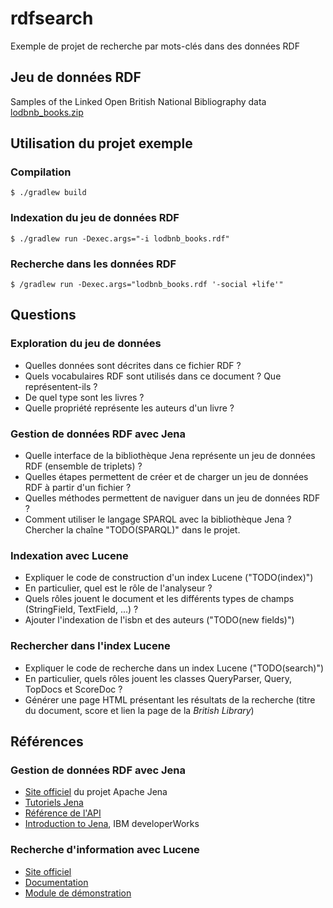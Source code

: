 # rdfsearch
Exemple de projet de recherche par mots-clés dans des données RDF

## Jeu de données RDF
Samples of the Linked Open British National Bibliography data
[lodbnb_books.zip](http://www.bl.uk/bibliographic/datasamples.html)

## Utilisation du projet exemple
### Compilation
```
$ ./gradlew build
```

### Indexation du jeu de données RDF
```
$ ./gradlew run -Dexec.args="-i lodbnb_books.rdf"
```

### Recherche dans les données RDF
```
$ /gradlew run -Dexec.args="lodbnb_books.rdf '-social +life'"
```

## Questions
### Exploration du jeu de données
 * Quelles données sont décrites dans ce fichier RDF ?
 * Quels vocabulaires RDF sont utilisés dans ce document ? Que représentent-ils ?
 * De quel type sont les livres ?
 * Quelle propriété représente les auteurs d'un livre ?

### Gestion de données RDF avec Jena
 * Quelle interface de la bibliothèque Jena représente un jeu de données RDF (ensemble de triplets) ?
 * Quelles étapes permettent de créer et de charger un jeu de données RDF à partir d'un fichier ?
 * Quelles méthodes permettent de naviguer dans un jeu de données RDF ?
 * Comment utiliser le langage SPARQL avec la bibliothèque Jena ?
   Chercher la chaîne "TODO(SPARQL)" dans le projet.

### Indexation avec Lucene
 * Expliquer le code de construction d'un index Lucene ("TODO(index)")
  * En particulier, quel est le rôle de l'analyseur ?
  * Quels rôles jouent le document et les différents types de champs (StringField, TextField, ...) ?
 * Ajouter l'indexation de l'isbn et des auteurs ("TODO(new fields)")

### Rechercher dans l'index Lucene
 * Expliquer le code de recherche dans un index Lucene ("TODO(search)")
  * En particulier, quels rôles jouent les classes QueryParser, Query, TopDocs et ScoreDoc ?
 * Générer une page HTML présentant les résultats de la recherche (titre du document, score et lien la page de la *British Library*)

## Références
### Gestion de données RDF avec Jena
 * [Site officiel](http://jena.apache.org/) du projet Apache Jena
 * [Tutoriels Jena](http://jena.apache.org/tutorials/index.html)
 * [Référence de l'API](http://jena.apache.org/documentation/javadoc/jena/)
 * [Introduction to Jena](http://www.ibm.com/developerworks/library/j-jena/), IBM developerWorks

### Recherche d'information avec Lucene
 * [Site officiel](http://lucene.apache.org/core/)
 * [Documentation](http://lucene.apache.org/core/5_0_0/index.html)
 * [Module de démonstration](http://lucene.apache.org/core/5_0_0/demo/overview-summary.html#overview_description)

